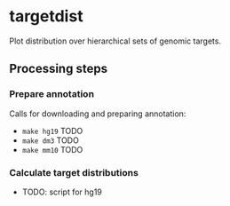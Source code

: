 # targetdist

Plot distribution over hierarchical sets of genomic targets.

## Processing steps

### Prepare annotation

Calls for downloading and preparing annotation:

* ```make hg19``` TODO
* ```make dm3``` TODO
* ```make mm10``` TODO

### Calculate target distributions

* TODO: script for hg19

